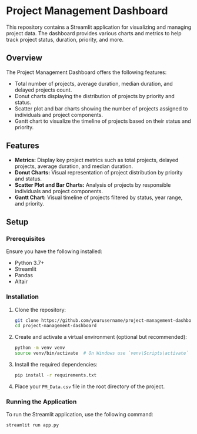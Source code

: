 # Project Management Dashboard

This repository contains a Streamlit application for visualizing and managing project data. The dashboard provides various charts and metrics to help track project status, duration, priority, and more.

## Overview

The Project Management Dashboard offers the following features:
- Total number of projects, average duration, median duration, and delayed projects count.
- Donut charts displaying the distribution of projects by priority and status.
- Scatter plot and bar charts showing the number of projects assigned to individuals and project components.
- Gantt chart to visualize the timeline of projects based on their status and priority.

## Features

- **Metrics:** Display key project metrics such as total projects, delayed projects, average duration, and median duration.
- **Donut Charts:** Visual representation of project distribution by priority and status.
- **Scatter Plot and Bar Charts:** Analysis of projects by responsible individuals and project components.
- **Gantt Chart:** Visual timeline of projects filtered by status, year range, and priority.

## Setup

### Prerequisites

Ensure you have the following installed:
- Python 3.7+
- Streamlit
- Pandas
- Altair

### Installation

1. Clone the repository:
    ```sh
    git clone https://github.com/yourusername/project-management-dashboard.git
    cd project-management-dashboard
    ```

2. Create and activate a virtual environment (optional but recommended):
    ```sh
    python -m venv venv
    source venv/bin/activate  # On Windows use `venv\Scripts\activate`
    ```

3. Install the required dependencies:
    ```sh
    pip install -r requirements.txt
    ```

4. Place your `PM_Data.csv` file in the root directory of the project.

### Running the Application

To run the Streamlit application, use the following command:
```sh
streamlit run app.py
